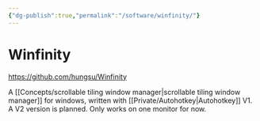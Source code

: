 ```yaml
---
{"dg-publish":true,"permalink":"/software/winfinity/"}
---
```


# Winfinity

https://github.com/hungsu/Winfinity

A [[Concepts/scrollable tiling window manager\|scrollable tiling window manager]] for windows, written with [[Private/Autohotkey\|Autohotkey]] V1. A V2 version is planned. Only works on one monitor for now.

